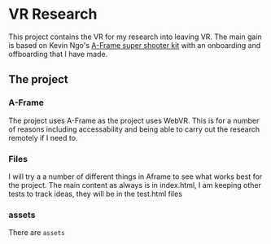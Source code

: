 VR Research
=================
This project contains the VR for my research into leaving VR. The main gain is based on Kevin Ngo's 
[A-Frame super shooter kit](https://github.com/supermedium/aframe-super-shooter-kit) with an
onboarding and offboarding that I have made.


The project
------------

### A-Frame

The project uses A-Frame as the project uses WebVR. This is for a number of reasons including
accessability and being able to carry out the research remotely if I need to.

### Files
I will try a a number of different things in Aframe to see what works best for the project. The main 
content as always is in index.html, I am keeping other tests to track ideas, they will be in the test.html files



### assets

There are `assets`
